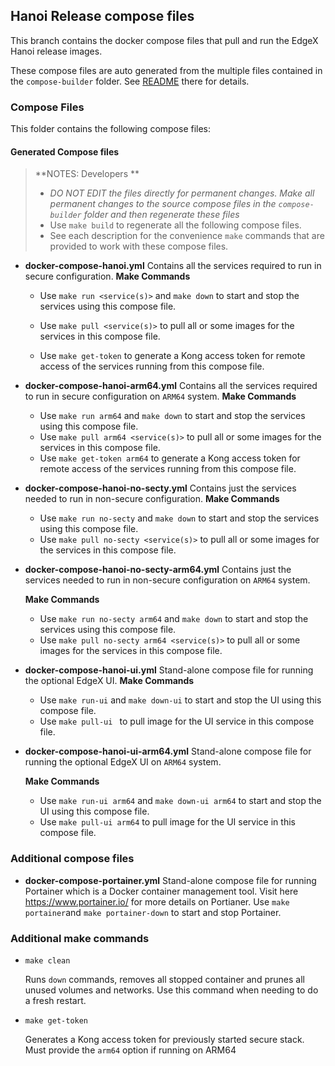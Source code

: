 ## Hanoi Release compose files

This branch contains the docker compose files that pull and run the EdgeX Hanoi release images. 

These compose files are auto generated from the multiple files contained in the `compose-builder` folder. See [README](../../../compose-builder/README.md) there for details.

### Compose Files

This folder contains the following compose files:

#### Generated Compose files

> **NOTES: Developers **
>
> - *DO NOT EDIT the files directly for permanent changes. Make all permanent changes to the source compose files in the `compose-builder` folder and then regenerate these files*
> - Use `make build` to regenerate all the following compose files.
> - See each description for the convenience `make` commands that are provided to work with these compose files.

- **docker-compose-hanoi.yml**
    Contains all the services required to run in secure configuration. 
    **Make Commands** 
    
     - Use `make run <service(s)>` and `make down` to start and stop the services using this compose file.
    
     - Use `make pull <service(s)>` to pull all or some images for the services in this compose file.
    
     - Use `make get-token` to generate a Kong access token for remote access of the services running from this compose file.
    
- **docker-compose-hanoi-arm64.yml**
    Contains all the services required to run in secure configuration on `ARM64` system. 
    **Make Commands** 
    
     - Use `make run arm64` and `make down` to start and stop the services using this compose file.
     - Use `make pull arm64 <service(s)>` to pull all or some images for the services in this compose file.
     - Use `make get-token arm64` to generate a Kong access token for remote access of the services running from this compose file.
    
- **docker-compose-hanoi-no-secty.yml**
    Contains just the services needed to run in non-secure configuration. 
    **Make Commands**

    - Use `make run no-secty` and `make down` to start and stop the services using this compose file.
    - Use `make pull no-secty <service(s)>` to pull all or some images for the services in this compose file.
    
- **docker-compose-hanoi-no-secty-arm64.yml**
    Contains just the services needed to run in non-secure configuration on `ARM64` system. 
    
    **Make Commands**
    
    - Use `make run no-secty arm64` and `make down` to start and stop the services using this compose file.
    - Use `make pull no-secty arm64 <service(s)>` to pull all or some images for the services in this compose file.
    
- **docker-compose-hanoi-ui.yml**
    Stand-alone compose file for running the optional EdgeX UI.
    **Make Commands**
    
    - Use `make run-ui` and `make down-ui` to start and stop the UI using this compose file.
    - Use `make pull-ui ` to pull image for the UI service in this compose file.
    
- **docker-compose-hanoi-ui-arm64.yml**
    Stand-alone compose file for running the optional EdgeX UI on `ARM64` system.
    
    **Make Commands**
    
    - Use `make run-ui arm64` and `make down-ui arm64` to start and stop the UI using this compose file.
    - Use `make pull-ui arm64`  to pull image for the UI service in this compose file.

### Additional compose files

- **docker-compose-portainer.yml**
    Stand-alone compose file for running Portainer which is a  Docker container management tool. Visit here https://www.portainer.io/ for more details on Portianer.
    Use `make portainer`and `make portainer-down` to start and stop Portainer.

### Additional make commands

- `make clean`

  Runs `down` commands, removes all stopped container and prunes all unused volumes and networks. Use this command when needing to do a fresh restart.

- `make get-token`

  Generates a Kong access token for previously started secure stack. Must provide the `arm64` option if running on ARM64

